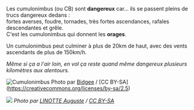 [comment]: # (A22V)
[comment]: # (Les cumulonimbus sont dangereux car :)


Les cumulonimbus (ou CB) sont **dangereux** car... ils se passent pleins de trucs dangereux dedans :  
fortes averses, foudre, tornades, très fortes ascendances, rafales descendantes et grêle.  
C'est les cumulonimbus qui donnent les **orages**.

Un cumulonimbus peut culminer à plus de 20km de haut, avec des vents ascendants de plus de 150km/h.




*Même si ça a l'air loin, en vol ça reste quand même dangereux plusieurs kilomètres aux alentours.*

![Cumulonimbus](https://upload.wikimedia.org/wikipedia/commons/8/82/Wagga-Cumulonimbus.jpg)
Photo par [Bidgee](https://commons.wikimedia.org/wiki/File:Wagga-Cumulonimbus.jpg) / [CC BY-SA] (https://creativecommons.org/licenses/by-sa/2.5)


![](https://upload.wikimedia.org/wikipedia/commons/3/39/Moderate_cumulus.jpg)
*Photo par [LINOTTE Auguste](https://commons.wikimedia.org/wiki/File:Moderate_cumulus.jpg?uselang=fr) / [CC BY-SA](https://creativecommons.org/licenses/by-sa/3.0)*
